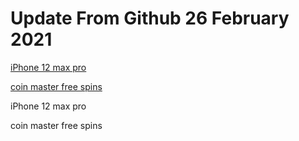 # Update From Github 26 February 2021

[iPhone 12 max pro](https://apple.breezyclothingco.com)

[coin master free spins](https://1coinmasterofficial.blogspot.com)
      
iPhone 12 max pro

coin master free spins
